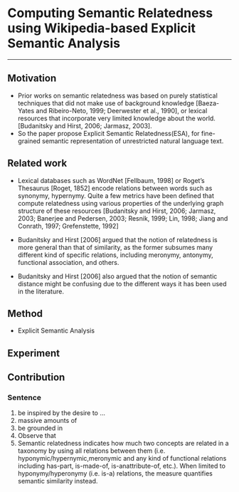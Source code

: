 # Computing Semantic Relatedness using Wikipedia-based Explicit Semantic Analysis

---

## Motivation
- Prior works on semantic relatedness was based on purely statistical techniques that did not make use of background knowledge [Baeza-Yates and Ribeiro-Neto, 1999; Deerwester et al., 1990], or lexical resources that incorporate very limited knowledge about the world. [Budanitsky and Hirst, 2006; Jarmasz, 2003].
- So the paper propose Explicit Semantic Relatedness(ESA), for fine-grained semantic representation of unrestricted natural language text.

## Related work
- Lexical databases such as WordNet [Fellbaum, 1998] or Roget’s Thesaurus [Roget, 1852] encode relations between words such as synonymy, hypernymy. Quite a few metrics have been defined that compute relatedness using various properties of the underlying graph structure of these resources [Budanitsky and Hirst, 2006; Jarmasz, 2003; Banerjee and Pedersen, 2003; Resnik, 1999; Lin, 1998; Jiang and Conrath, 1997; Grefenstette, 1992]

- Budanitsky and Hirst [2006] argued that the notion of relatedness is more general than that of similarity, as the former subsumes many different kind of specific relations, including meronymy, antonymy, functional association, and others.

- Budanitsky and Hirst [2006] also argued that the notion of semantic distance might be confusing due to the different ways it has been used in the literature.


## Method
- Explicit Semantic Analysis


## Experiment


## Contribution


### Sentence
1. be inspired by the desire to ...
2. massive amounts of 
3. be grounded in
4. Observe that
5. Semantic relatedness indicates how much two concepts are related in a taxonomy by using all relations between them (i.e. hyponymic/hypernymic,meronymic and any kind of functional relations including has-part, is-made-of, is-anattribute-of, etc.). When limited to hyponymy/hyperonymy (i.e. is-a) relations, the measure quantifies semantic similarity instead.